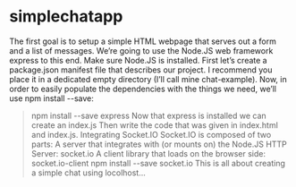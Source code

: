 # simplechatapp
The first goal is to setup a simple HTML webpage that serves out a form and a list of messages. 
We’re going to use the Node.JS web framework express to this end. Make sure Node.JS is installed.
First let’s create a package.json manifest file that describes our project. I recommend you place
it in a dedicated empty directory (I’ll call mine chat-example).
Now, in order to easily populate the dependencies with the things we need, we’ll use npm install --save:
>npm install --save express
Now that express is installed we can create an index.js
Then write the code that was given in index.html and index.js.
Integrating Socket.IO
Socket.IO is composed of two parts:
A server that integrates with (or mounts on) the Node.JS HTTP Server: socket.io
A client library that loads on the browser side: socket.io-client
>npm install --save socket.io
This is all about creating a simple chat using locolhost...
